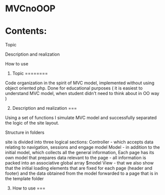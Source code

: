 MVCnoOOP
========
Contents:
=====
  Topic
  
  Description and realization
  
  How to use

1. Topic
========

Code organization in the spirit of MVC model, implemented without using object oriented php.
Done for educational purposes ( it is easiest to understand MVC model,
when student didn't need to think about in OO way )

2. Description and realization
===

Using a set of functions I simulate MVC model and successfully separated the logic of the site layout.

Structure in folders

site is divided into three logical sections:
Controller - which accepts data relating to navigation, sessions and engage model
Model - in addition to the initial model, which collects all the general information, Each page has its own model that prepares data relevant to the page - all information is packed into an associative global array $model
View - that we also show that the initial loading elements that are fixed for each page (header and footer) and the data obtained from the model forwarded to a page that is in the template folder

3. How to use
===


